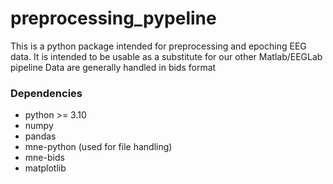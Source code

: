 # preprocessing_pypeline

This is a python package intended for preprocessing and epoching EEG data. It is intended to be usable as a substitute for our other Matlab/EEGLab pipeline
Data are generally handled in bids format


### Dependencies
- python >= 3.10
- numpy
- pandas
- mne-python (used for file handling)
- mne-bids
- matplotlib
